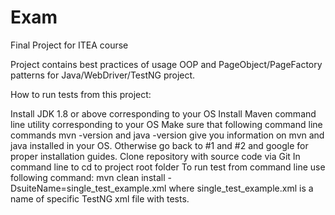 # Exam
Final Project for ITEA course

Project contains best practices of usage OOP and PageObject/PageFactory patterns for Java/WebDriver/TestNG project.

How to run tests from this project:

Install JDK 1.8 or above corresponding to your OS
Install Maven command line utility corresponding to your OS
Make sure that following command line commands mvn -version and java -version give you information on mvn and java installed in your OS. Otherwise go back to #1 and #2 and google for proper installation guides.
Clone repository with source code via Git
In command line to cd to project root folder
To run test from command line use following command:
mvn clean install -DsuiteName=single_test_example.xml
where single_test_example.xml is a name of specific TestNG xml file with tests.
